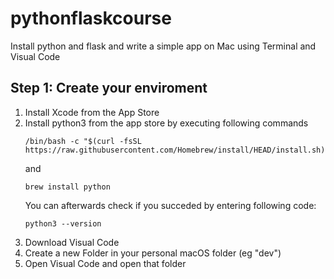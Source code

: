 # pythonflaskcourse
Install python and flask and write a simple app on Mac using Terminal and Visual Code

## Step 1: Create your enviroment
1. Install Xcode from the App Store
2. Install python3 from the app store by executing following commands
    ```console
    /bin/bash -c "$(curl -fsSL https://raw.githubusercontent.com/Homebrew/install/HEAD/install.sh)"
    ```
    and 
    ```console
    brew install python
    ```
    You can afterwards check if you succeded by entering following code:
    ```console
    python3 --version
    ```
4. Download Visual Code
5. Create a new Folder in your personal macOS folder (eg "dev")
6. Open Visual Code and open that folder
